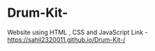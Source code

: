 # Drum-Kit-
Website using HTML , CSS and JavaScript
Link - https://sahil2320011.github.io/Drum-Kit-/
